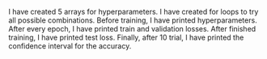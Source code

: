 I have created 5 arrays for hyperparameters. I have created for loops to try all possible combinations. Before training, I have printed hyperparameters.
 After every epoch, I have printed train and validation losses. After finished training, I have printed test loss. 
 Finally, after 10 trial, I have printed the confidence interval for the accuracy.